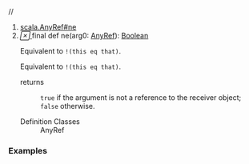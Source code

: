 //
<ol>
<li><a href="https://www.scala-lang.org/api/2.12.3/scala/collection/immutable/List.html#ne(x$1:AnyRef):Boolean">scala.AnyRef#ne</a></li>
<li name="scala.AnyRef#ne" visbl="pub" class="indented0 " data-isabs="false" fullcomment="yes" group="Ungrouped"> <a id="ne(x$1:AnyRef):Boolean"></a><a id="ne(AnyRef):Boolean"></a> <span class="permalink"> <a href="../../../scala/collection/immutable/List.html#ne(x$1:AnyRef):Boolean" title="Permalink"> <i class="material-icons"></i> </a> </span> <span class="modifier_kind"> <span class="modifier">final </span> <span class="kind">def</span> </span> <span class="symbol"> <span class="name">ne</span><span class="params">(<span name="arg0">arg0: <a href="../../AnyRef.html" class="extype" name="scala.AnyRef">AnyRef</a></span>)</span><span class="result">: <a href="../../Boolean.html" class="extype" name="scala.Boolean">Boolean</a></span> </span> <p class="shortcomment cmt">Equivalent to <code>!(this eq that)</code>.</p>
 <div class="fullcomment">
  <div class="comment cmt">
   <p>Equivalent to <code>!(this eq that)</code>. </p>
  </div>
  <dl class="paramcmts block">
   <dt>
    returns
   </dt>
   <dd class="cmt">
    <p><code>true</code> if the argument is not a reference to the receiver object; <code>false</code> otherwise.</p>
   </dd>
  </dl>
  <dl class="attributes block"> 
   <dt>
    Definition Classes
   </dt>
   <dd>
    AnyRef
   </dd>
  </dl>
 </div> </li>
        </ol>


### Examples





























